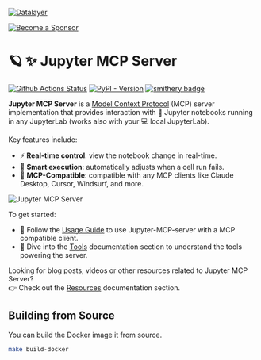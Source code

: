 <!--
  ~ Copyright (c) 2023-2024 Datalayer, Inc.
  ~
  ~ BSD 3-Clause License
-->

[![Datalayer](https://assets.datalayer.tech/datalayer-25.svg)](https://datalayer.io)

[![Become a Sponsor](https://img.shields.io/static/v1?label=Become%20a%20Sponsor&message=%E2%9D%A4&logo=GitHub&style=flat&color=1ABC9C)](https://github.com/sponsors/datalayer)

# 🪐 ✨ Jupyter MCP Server

[![Github Actions Status](https://github.com/datalayer/jupyter-mcp-server/workflows/Build/badge.svg)](https://github.com/datalayer/jupyter-mcp-server/actions/workflows/build.yml)
[![PyPI - Version](https://img.shields.io/pypi/v/jupyter-mcp-server)](https://pypi.org/project/jupyter-mcp-server)
[![smithery badge](https://smithery.ai/badge/@datalayer/jupyter-mcp-server)](https://smithery.ai/server/@datalayer/jupyter-mcp-server)

**Jupyter MCP Server** is a [Model Context Protocol](https://modelcontextprotocol.io) (MCP) server implementation that provides interaction with 📓 Jupyter notebooks running in any JupyterLab (works also with your 💻 local JupyterLab).

Key features include:

- ⚡ **Real-time control**: view the notebook change in real-time.
- 🔁 **Smart execution**: automatically adjusts when a cell run fails.
- 🤝 **MCP-Compatible**: compatible with any MCP clients like Claude Desktop, Cursor, Windsurf, and more.

![Jupyter MCP Server](https://assets.datalayer.tech/jupyter-mcp/jupyter-mcp-server-claude-demo.gif)

To get started:

- 📘 Follow the [Usage Guide](TODO) to use Jupyter-MCP-server with a MCP compatible client.
- 🧰 Dive into the [Tools](TODO) documentation section to understand the tools powering the server.

Looking for blog posts, videos or other resources related to Jupyter MCP Server? <br/>
👉 Check out the [Resources](TODO) documentation section.

## Building from Source

You can build the Docker image it from source.

```bash
make build-docker
```
